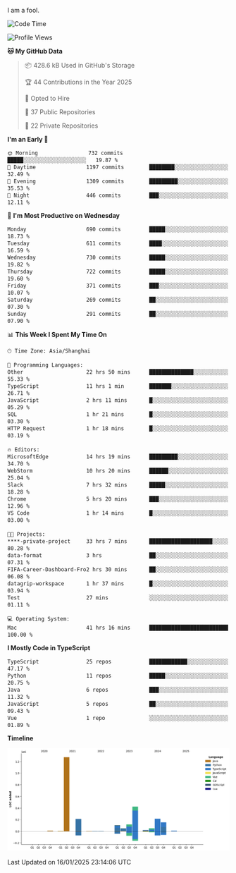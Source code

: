 I am a fool.

<!--START_SECTION:waka-->
![Code Time](http://img.shields.io/badge/Code%20Time-2%2C449%20hrs%2015%20mins-blue)

![Profile Views](http://img.shields.io/badge/Profile%20Views-1-blue)

**🐱 My GitHub Data** 

> 📦 428.6 kB Used in GitHub's Storage 
 > 
> 🏆 44 Contributions in the Year 2025
 > 
> 💼 Opted to Hire
 > 
> 📜 37 Public Repositories 
 > 
> 🔑 22 Private Repositories 
 > 
**I'm an Early 🐤** 

```text
🌞 Morning                732 commits         █████░░░░░░░░░░░░░░░░░░░░   19.87 % 
🌆 Daytime                1197 commits        ████████░░░░░░░░░░░░░░░░░   32.49 % 
🌃 Evening                1309 commits        █████████░░░░░░░░░░░░░░░░   35.53 % 
🌙 Night                  446 commits         ███░░░░░░░░░░░░░░░░░░░░░░   12.11 % 
```
📅 **I'm Most Productive on Wednesday** 

```text
Monday                   690 commits         █████░░░░░░░░░░░░░░░░░░░░   18.73 % 
Tuesday                  611 commits         ████░░░░░░░░░░░░░░░░░░░░░   16.59 % 
Wednesday                730 commits         █████░░░░░░░░░░░░░░░░░░░░   19.82 % 
Thursday                 722 commits         █████░░░░░░░░░░░░░░░░░░░░   19.60 % 
Friday                   371 commits         ███░░░░░░░░░░░░░░░░░░░░░░   10.07 % 
Saturday                 269 commits         ██░░░░░░░░░░░░░░░░░░░░░░░   07.30 % 
Sunday                   291 commits         ██░░░░░░░░░░░░░░░░░░░░░░░   07.90 % 
```


📊 **This Week I Spent My Time On** 

```text
🕑︎ Time Zone: Asia/Shanghai

💬 Programming Languages: 
Other                    22 hrs 50 mins      ██████████████░░░░░░░░░░░   55.33 % 
TypeScript               11 hrs 1 min        ███████░░░░░░░░░░░░░░░░░░   26.71 % 
JavaScript               2 hrs 11 mins       █░░░░░░░░░░░░░░░░░░░░░░░░   05.29 % 
SQL                      1 hr 21 mins        █░░░░░░░░░░░░░░░░░░░░░░░░   03.30 % 
HTTP Request             1 hr 18 mins        █░░░░░░░░░░░░░░░░░░░░░░░░   03.19 % 

🔥 Editors: 
MicrosoftEdge            14 hrs 19 mins      █████████░░░░░░░░░░░░░░░░   34.70 % 
WebStorm                 10 hrs 20 mins      ██████░░░░░░░░░░░░░░░░░░░   25.04 % 
Slack                    7 hrs 32 mins       █████░░░░░░░░░░░░░░░░░░░░   18.28 % 
Chrome                   5 hrs 20 mins       ███░░░░░░░░░░░░░░░░░░░░░░   12.96 % 
VS Code                  1 hr 14 mins        █░░░░░░░░░░░░░░░░░░░░░░░░   03.00 % 

🐱‍💻 Projects: 
****-private-project     33 hrs 7 mins       ████████████████████░░░░░   80.28 % 
data-format              3 hrs               ██░░░░░░░░░░░░░░░░░░░░░░░   07.31 % 
FIFA-Career-Dashboard-Fro2 hrs 30 mins       ██░░░░░░░░░░░░░░░░░░░░░░░   06.08 % 
datagrip-workspace       1 hr 37 mins        █░░░░░░░░░░░░░░░░░░░░░░░░   03.94 % 
Test                     27 mins             ░░░░░░░░░░░░░░░░░░░░░░░░░   01.11 % 

💻 Operating System: 
Mac                      41 hrs 16 mins      █████████████████████████   100.00 % 
```

**I Mostly Code in TypeScript** 

```text
TypeScript               25 repos            ████████████░░░░░░░░░░░░░   47.17 % 
Python                   11 repos            █████░░░░░░░░░░░░░░░░░░░░   20.75 % 
Java                     6 repos             ███░░░░░░░░░░░░░░░░░░░░░░   11.32 % 
JavaScript               5 repos             ██░░░░░░░░░░░░░░░░░░░░░░░   09.43 % 
Vue                      1 repo              ░░░░░░░░░░░░░░░░░░░░░░░░░   01.89 % 
```



**Timeline**

![Lines of Code chart](https://raw.githubusercontent.com/VeejaLiu/VeejaLiu/master/assets/bar_graph.png)


 Last Updated on 16/01/2025 23:14:06 UTC
<!--END_SECTION:waka-->
